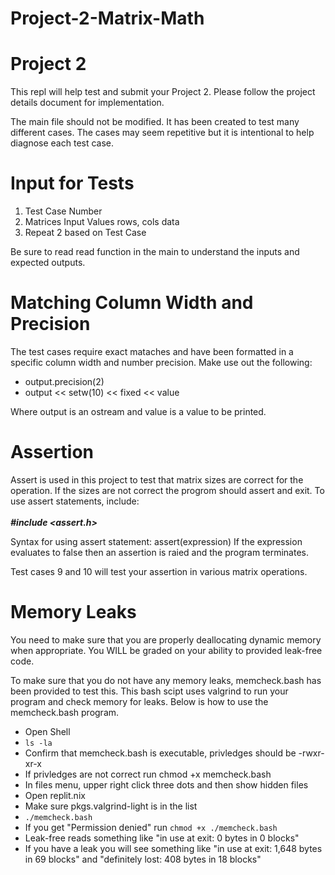 # Project-2-Matrix-Math
Project 2
===
This repl will help test and submit your Project 2.
Please follow the project details document for implementation. 

The main file should not be modified. It has been created to test many different cases. 
The cases may seem repetitive but it is intentional to help diagnose each test case. 

Input for Tests
===
1. Test Case Number
2. Matrices Input Values 
   rows, cols
   data
3. Repeat 2 based on Test Case

Be sure to read read function in the main to understand the inputs and expected outputs. 


Matching Column Width and Precision
===
The test cases require exact mataches and have been formatted in a specific column width and number precision.
Make use out the following:

* output.precision(2)
* output << setw(10) << fixed << value

Where output is an ostream and value is a value to be printed. 

Assertion
===
Assert is used in this project to test that matrix sizes are correct for the operation. If the sizes are not correct the progrom should assert and exit.
To use assert statements, include:
<br><br> ***#include <assert.h\>***

Syntax for using assert statement:
assert(expression)
If the expression evaluates to false then an assertion is raied and the program terminates.

Test cases 9 and 10 will test your assertion in various matrix operations.

Memory Leaks
===
You need to make sure that you are properly deallocating dynamic memory when appropriate. You WILL be graded on your ability to provided leak-free code.

To make sure that you do not have any memory leaks, memcheck.bash has been provided to test this.
This bash scipt uses valgrind to run your program and check memory for leaks. 
Below is how to use the memcheck.bash program. 

* Open Shell
* `ls -la`
* Confirm that memcheck.bash is executable, privledges should be -rwxr-xr-x
* If privledges are not correct run chmod +x memcheck.bash
* In files menu, upper right click three dots and then show hidden files
* Open replit.nix
* Make sure pkgs.valgrind-light is in the list
* `./memcheck.bash`
* If you get "Permission denied" run `chmod +x ./memcheck.bash`
* Leak-free reads something like "in use at exit: 0 bytes in 0 blocks"
* If you have a leak you will see something like "in use at exit: 1,648 bytes in 69 blocks" and "definitely lost: 408 bytes in 18 blocks"
